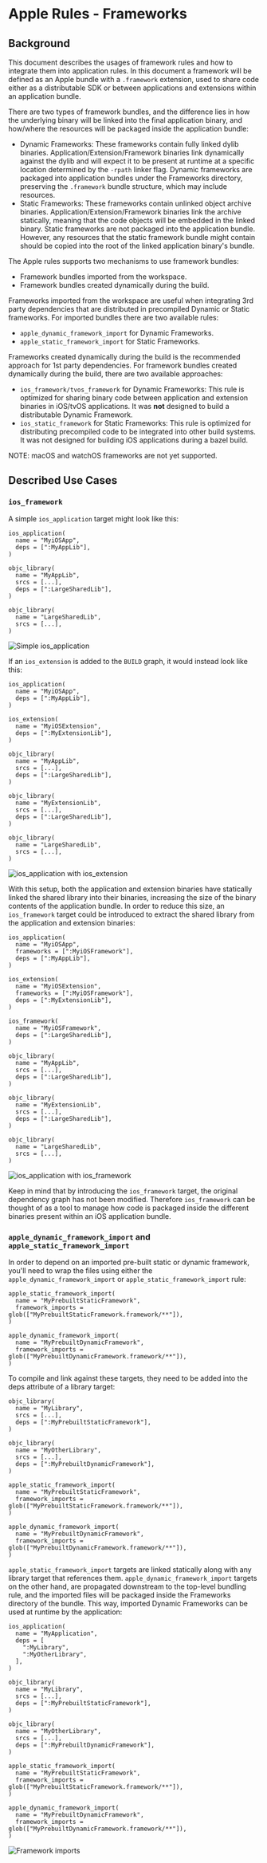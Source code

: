 # Apple Rules - Frameworks

## Background

This document describes the usages of framework rules and how to integrate them
into application rules. In this document a framework will be defined as an Apple
bundle with a `.framework` extension, used to share code either as a
distributable SDK or between applications and extensions within an application
bundle.

There are two types of framework bundles, and the difference lies in how the
underlying binary will be linked into the final application binary, and
how/where the resources will be packaged inside the application bundle:

*   Dynamic Frameworks: These frameworks contain fully linked dylib binaries.
    Application/Extension/Framework binaries link dynamically against the dylib
    and will expect it to be present at runtime at a specific location
    determined by the `-rpath` linker flag. Dynamic frameworks are packaged into
    application bundles under the Frameworks directory, preserving the
    `.framework` bundle structure, which may include resources.
*   Static Frameworks: These frameworks contain unlinked object archive
    binaries. Application/Extension/Framework binaries link the archive
    statically, meaning that the code objects will be embedded in the linked
    binary. Static frameworks are not packaged into the application bundle.
    However, any resources that the static framework bundle might contain should
    be copied into the root of the linked application binary's bundle.

The Apple rules supports two mechanisms to use framework bundles:

*   Framework bundles imported from the workspace.
*   Framework bundles created dynamically during the build.

Frameworks imported from the workspace are useful when integrating 3rd party
dependencies that are distributed in precompiled Dynamic or Static frameworks.
For imported bundles there are two available rules:

*   `apple_dynamic_framework_import` for Dynamic Frameworks.
*   `apple_static_framework_import` for Static Frameworks.

Frameworks created dynamically during the build is the recommended approach for
1st party dependencies. For framework bundles created dynamically during the
build, there are two available approaches:

*   `ios_framework/tvos_framework` for Dynamic Frameworks: This rule is
    optimized for sharing binary code between application and extension binaries
    in iOS/tvOS applications. It was __not__ designed to build a distributable
    Dynamic Framework.
*   `ios_static_framework` for Static Frameworks: This rule is optimized for
    distributing precompiled code to be integrated into other build systems. It
    was not designed for building iOS applications during a bazel build.

NOTE: macOS and watchOS frameworks are not yet supported.

## Described Use Cases

### `ios_framework`

A simple `ios_application` target might look like this:

```build
ios_application(
  name = "MyiOSApp",
  deps = [":MyAppLib"],
)

objc_library(
  name = "MyAppLib",
  srcs = [...],
  deps = [":LargeSharedLib"],
)

objc_library(
  name = "LargeSharedLib",
  srcs = [...],
)
```

![Simple ios_application](frameworks1.png)

If an `ios_extension` is added to the `BUILD` graph, it would instead look like
this:

```build
ios_application(
  name = "MyiOSApp",
  deps = [":MyAppLib"],
)

ios_extension(
  name = "MyiOSExtension",
  deps = [":MyExtensionLib"],
)

objc_library(
  name = "MyAppLib",
  srcs = [...],
  deps = [":LargeSharedLib"],
)

objc_library(
  name = "MyExtensionLib",
  srcs = [...],
  deps = [":LargeSharedLib"],
)

objc_library(
  name = "LargeSharedLib",
  srcs = [...],
)
```

![ios_application with ios_extension](frameworks2.png)

With this setup, both the application and extension binaries have statically
linked the shared library into their binaries, increasing the size of the binary
contents of the application bundle. In order to reduce this size, an
`ios_framework` target could be introduced to extract the shared library from
the application and extension binaries:

```build
ios_application(
  name = "MyiOSApp",
  frameworks = [":MyiOSFramework"],
  deps = [":MyAppLib"],
)

ios_extension(
  name = "MyiOSExtension",
  frameworks = [":MyiOSFramework"],
  deps = [":MyExtensionLib"],
)

ios_framework(
  name = "MyiOSFramework",
  deps = [":LargeSharedLib"],
)

objc_library(
  name = "MyAppLib",
  srcs = [...],
  deps = [":LargeSharedLib"],
)

objc_library(
  name = "MyExtensionLib",
  srcs = [...],
  deps = [":LargeSharedLib"],
)

objc_library(
  name = "LargeSharedLib",
  srcs = [...],
)
```

![ios_application with ios_framework](frameworks3.png)

Keep in mind that by introducing the `ios_framework` target, the original
dependency graph has not been modified. Therefore `ios_framework` can be thought
of as a tool to manage how code is packaged inside the different binaries
present within an iOS application bundle.

### `apple_dynamic_framework_import` and `apple_static_framework_import`

In order to depend on an imported pre-built static or dynamic framework, you'll
need to wrap the files using either the `apple_dynamic_framework_import` or
`apple_static_framework_import` rule:

```build
apple_static_framework_import(
  name = "MyPrebuiltStaticFramework",
  framework_imports = glob(["MyPrebuiltStaticFramework.framework/**"]),
)

apple_dynamic_framework_import(
  name = "MyPrebuiltDynamicFramework",
  framework_imports = glob(["MyPrebuiltDynamicFramework.framework/**"]),
)
```

To compile and link against these targets, they need to be added into the deps
attribute of a library target:

```build
objc_library(
  name = "MyLibrary",
  srcs = [...],
  deps = [":MyPrebuiltStaticFramework"],
)

objc_library(
  name = "MyOtherLibrary",
  srcs = [...],
  deps = [":MyPrebuiltDynamicFramework"],
)

apple_static_framework_import(
  name = "MyPrebuiltStaticFramework",
  framework_imports = glob(["MyPrebuiltStaticFramework.framework/**"]),
)

apple_dynamic_framework_import(
  name = "MyPrebuiltDynamicFramework",
  framework_imports = glob(["MyPrebuiltDynamicFramework.framework/**"]),
)
```

`apple_static_framework_import` targets are linked statically along with any
library target that references them. `apple_dynamic_framework_import` targets on
the other hand, are propagated downstream to the top-level bundling rule, and
the imported files will be packaged inside the Frameworks directory of the
bundle. This way, imported Dynamic Frameworks can be used at runtime by the
application:

```build
ios_application(
  name = "MyApplication",
  deps = [
    ":MyLibrary",
    ":MyOtherLibrary",
  ],
)

objc_library(
  name = "MyLibrary",
  srcs = [...],
  deps = [":MyPrebuiltStaticFramework"],
)

objc_library(
  name = "MyOtherLibrary",
  srcs = [...],
  deps = [":MyPrebuiltDynamicFramework"],
)

apple_static_framework_import(
  name = "MyPrebuiltStaticFramework",
  framework_imports = glob(["MyPrebuiltStaticFramework.framework/**"]),
)

apple_dynamic_framework_import(
  name = "MyPrebuiltDynamicFramework",
  framework_imports = glob(["MyPrebuiltDynamicFramework.framework/**"]),
)
```

![Framework imports](frameworks4.png)
